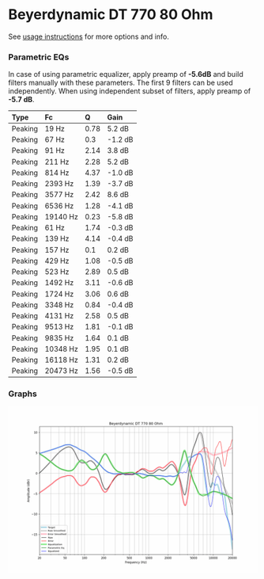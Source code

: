 # Beyerdynamic DT 770 80 Ohm
See [usage instructions](https://github.com/jaakkopasanen/AutoEq#usage) for more options and info.

### Parametric EQs
In case of using parametric equalizer, apply preamp of **-5.6dB** and build filters manually
with these parameters. The first 9 filters can be used independently.
When using independent subset of filters, apply preamp of **-5.7 dB**.

| Type    | Fc       |    Q | Gain    |
|:--------|:---------|:-----|:--------|
| Peaking | 19 Hz    | 0.78 | 5.2 dB  |
| Peaking | 67 Hz    | 0.3  | -1.2 dB |
| Peaking | 91 Hz    | 2.14 | 3.8 dB  |
| Peaking | 211 Hz   | 2.28 | 5.2 dB  |
| Peaking | 814 Hz   | 4.37 | -1.0 dB |
| Peaking | 2393 Hz  | 1.39 | -3.7 dB |
| Peaking | 3577 Hz  | 2.42 | 8.6 dB  |
| Peaking | 6536 Hz  | 1.28 | -4.1 dB |
| Peaking | 19140 Hz | 0.23 | -5.8 dB |
| Peaking | 61 Hz    | 1.74 | -0.3 dB |
| Peaking | 139 Hz   | 4.14 | -0.4 dB |
| Peaking | 157 Hz   | 0.1  | 0.2 dB  |
| Peaking | 429 Hz   | 1.08 | -0.5 dB |
| Peaking | 523 Hz   | 2.89 | 0.5 dB  |
| Peaking | 1492 Hz  | 3.11 | -0.6 dB |
| Peaking | 1724 Hz  | 3.06 | 0.6 dB  |
| Peaking | 3348 Hz  | 0.84 | -0.4 dB |
| Peaking | 4131 Hz  | 2.58 | 0.5 dB  |
| Peaking | 9513 Hz  | 1.81 | -0.1 dB |
| Peaking | 9835 Hz  | 1.64 | 0.1 dB  |
| Peaking | 10348 Hz | 1.95 | 0.1 dB  |
| Peaking | 16118 Hz | 1.31 | 0.2 dB  |
| Peaking | 20473 Hz | 1.56 | -0.5 dB |

### Graphs
![](./Beyerdynamic%20DT%20770%2080%20Ohm.png)